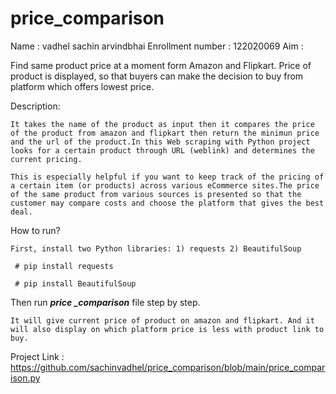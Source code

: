 # price_comparison
Name : vadhel sachin arvindbhai
Enrollment number : 122020069
Aim : 

  Find same product price at a moment form Amazon and Flipkart. Price of product is displayed, so that buyers can make the decision to buy from platform which offers lowest price.

Description:

	It takes the name of the product as input then it compares the price of the product from amazon and flipkart then return the minimun price and the url of the product.In this Web scraping with Python project looks for a certain product through URL (weblink) and determines the current pricing.

	This is especially helpful if you want to keep track of the pricing of a certain item (or products) across various eCommerce sites.The price of the same product from various sources is presented so that the customer may compare costs and choose the platform that gives the best deal.

How to run?

	First, install two Python libraries: 1) requests 2) BeautifulSoup

     # pip install requests

     # pip install BeautifulSoup

Then run <b><i>price _comparison</i></b> file step by step. 

	It will give current price of product on amazon and flipkart. And it will also display on which platform price is less with product link to buy.

Project Link : https://github.com/sachinvadhel/price_comparison/blob/main/price_comparison.py
